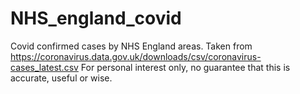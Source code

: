 # NHS_england_covid
Covid confirmed cases by NHS England areas.
Taken from https://coronavirus.data.gov.uk/downloads/csv/coronavirus-cases_latest.csv
For personal interest only, no guarantee that this is accurate, useful or wise.
